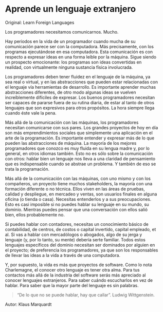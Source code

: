 # Aprende un lenguaje extranjero

Original: Learn Foreign Languages

Los programadores necesitamos comunicarnos. Mucho.

Hay periodos en la vida de un programador cuando mucha de su
comunicación parece ser con la computadora. Más precisamente, con los
programas ejecutándose en esa computadora. Esta comunicación es con
respecto a expresar ideas en una forma leíble por la máquina. Sigue
siendo un prospecto emocionante: los programas son ideas convertidas en
realidad, con virtualmente ninguna sustancia física involucrada.

Los programadores deben tener fluidez en el lenguaje de la máquina, ya
sea real o virtual, y en las abstracciones que pueden estar relacionadas
con el lenguaje vía herramientas de desarrollo. Es importante aprender
muchas abstracciones diferentes, de otro modo algunas ideas se vuelven
increíblemente difíciles de expresar. Los buenos programadores necesitan
ser capaces de pararse fuera de su rutina diaria, de estar al tanto de
otros lenguajes que son expresivos para otros propósitos. La hora
siempre llega cuando éste vale la pena.

Más allá de la comunicación con las máquinas, los programadores
necesitan comunicarse con sus pares. Los grandes proyectos de hoy en día
son más emprendimientos sociales que simplemente una aplicación en el
arte de la programación. Es importante entender y expresar más de lo que
pueden las abstracciones de máquina. La mayoría de los mejores
programadores que conozco es muy fluida en su lengua madre y, por lo
general, en otros idiomas también. Esto no es sólo sobre la comunicación
con otros: hablar bien un lenguaje nos lleva a una claridad de
pensamiento que es indispensable cuando se abstrae un problema. Y
también de eso se trata la programación.

Más allá de la comunicación con las máquinas, con uno mismo y con los
compañeros, un proyecto tiene muchos stakeholders, la mayoría con una
formación diferente o no técnica. Ellos viven en las áreas de pruebas,
calidad y despliegue, en mercadeo y ventas, son usuarios finales en
alguna oficina (o tienda o casa). Necesitas entenderlos y a sus
preocupaciones. Esto es casi imposible si no puedes hablar su lenguaje
en su mundo, su dominio. Mientras puedes pensar que una conversación con
ellos salió bien, ellos probablemente no.

Si puedes hablar con contadores, necesitas un conocimiento básico de
contabilidad, de centros, de costos o capital invertido, capital
empleado, et al. Si vas a hablar con mercadólogos o abogados, algo de su
jerga y lenguaje (y, por lo tanto, su mente) debería serte familiar.
Todos estos lenguajes específicos del dominio necesitan ser dominados
por alguien en el proyecto; de preferencia los programadores, ya que son
los responsables de llevar las ideas a la vida a través de una
computadora.

Y, por supuesto, la vida es más que proyectos de software. Como lo nota
Charlemagne, el conocer otro lenguaje es tener otra alma. Para tus
contactos más allá de la industria del software serás más apreciado al
conocer lenguajes extranjeros. Para saber cuándo escucharlos en vez de
hablar. Para saber que la mayor parte del lenguaje es sin palabras.

> “De lo que no se puede hablar, hay que callar”. Ludwig Wittgenstein.

Autor: Klaus Marquardt